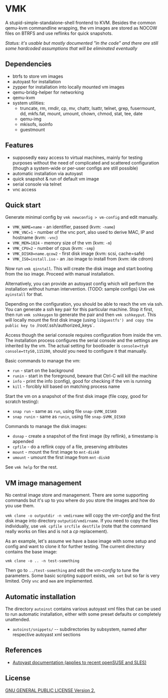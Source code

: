 VMK
===

A stupid-simple-standalone-shell frontend to KVM. Besides the common qemu-kvm
commandline wrapping, the vm images are stored as NOCOW files on BTRFS and use
reflinks for quick snapshots.

*Status: it's usable but mostly documented "in the code" and there are still
some hardcoded assumptions that will be eliminated eventually*

Dependencies
------------

* btrfs to store vm images
* autoyast for installation
* zypper for installation into locally mounted vm images
* qemu-bridg-helper for networking
* qemu-kvm
* system utilities:
  * truncate, rm, rmdir, cp, mv, chattr, lsattr, telnet, grep, fusermount, dd, mkfs.fat, mount, umount, chown, chmod, stat, tee, date
  * qemu-img
  * mkisofs, isoinfo
  * guestmount

Features
--------

* supposedly easy access to virtual machines, mainly for testing purposes
  without the need of complicated and scattered configuration (though a
  system-wide or per-user configs are still possible)
* automatic installation via autoyast
* quick snapshot & run of default vm image
* serial console via telnet
* vnc access

Quick start
-----------

Generate minimal config by `vmk newconfig > vm-config` and edit manually.

* `VMK_NAME=name` - an identifier, passed (kvm: `-name`)
* `VMK_VNC=1` - number of the vnc port, also used to derive MAC, IP and hostname (kvm: `-vnc`)
* `VMK_MEM=1024` - memory size of the vm (kvm: `-m`)
* `VMK_CPU=2` - number of cpus (kvm: `-smp`)
* `VMK_DISK0=name.qcow2` - first disk image (kvm: scsi, cache=safe)
* `VMK_ISO=install.iso` - an .iso image to install from (kvm: ide cdrom)

Now run `vmk qinstall`. This will create the disk image and start booting from
the iso image. Proceed with manual installation.

Alternatively, you can provide an autoyast config which will perform the
installation without human intervention. (TODO: sample configs) Use `vmk
ayinstall` for that.

Depending on the configuration, you should be able to reach the vm via ssh. You can
generate a ssh key pair for this particular machine. Stop it first, then run
`vmk sshkeygen` to generate the pair and then `vmk sshkeyput`. This will locally mount
the first disk image (using `libguestfs') and copy the public key to `/root/.ssh/authorized_keys`.

Access though the serial console requires configuration from inside the vm. The
installation process configures the serial console and the settings are
inherited by the vm.  The actual setting for bootloader is `console=tty0
console=ttyS0,115200`, should you need to configure it that manually.

Basic commands to manage the vm:

* `run` - start on the background
* `runin` - start in the foreground, beware that Ctrl-C will kill the machine
* `info` - print the info (config), good for checking if the vm is running
* `kill` - forcibly kill based on matching process name

Start the vm on a snapshot of the first disk image (file copy, good for scratch testing):

* `snap run` - same as `run`, using file `snap-$VMK_DISK0`
* `snap runin` - same as `runin`, using file `snap-$VMK_DISK0`

Commands to manage the disk images:

* `dsnap` - create a snapshot of the first image (by reflink), a timestamp is appended
* `cpfile` - do a reflink copy of a file, preserving attributes
* `mount` - mount the first image to `mnt-disk0`
* `umount` - umount the first image from `mnt-disk0`

See `vmk help` for the rest.

VM image management
-------------------

No central image store and management. There are some supporting commands but
it's up to you where do you store the images and how do you use them.

`vmk clone -o outputdir -n vmdirname` will copy the *vm-config* and the first
disk image into directory `outputid/vmdirname`. If you need to copy the files
individually, use `vmk cpfile srcfile destfile` (note that the command really
works on files and is not a *cp* replacement).

As an example, let's assume we have a base image with some setup and config and
want to clone it for further testing. The current directory contains the base image:

`vmk clone -o .. -n test-something`

Then go to `../test-something` and edit the *vm-config* to tune the parameters.
Some basic scripting support exists, `vmk set` but so far is very limited. Only
`vnc` and `mem` are implemented.

Automatic installation
----------------------

The directory `autoinst` contains various autoyast xml files that can be used
to run automatic installation, either with some preset defaults or completely
unattended.

* `autoinst/snippets/` -- subdirectories by subsystem, named after respective autoyast xml sections

References
----------

* [Autoyast documentation (applies to recent openSUSE and SLES)](https://www.suse.com/documentation/sles-12/singlehtml/book_autoyast/book_autoyast.html)

License
-------

[GNU GENERAL PUBLIC LICENSE Version 2.](https://www.gnu.org/licenses/gpl-2.0.html)
